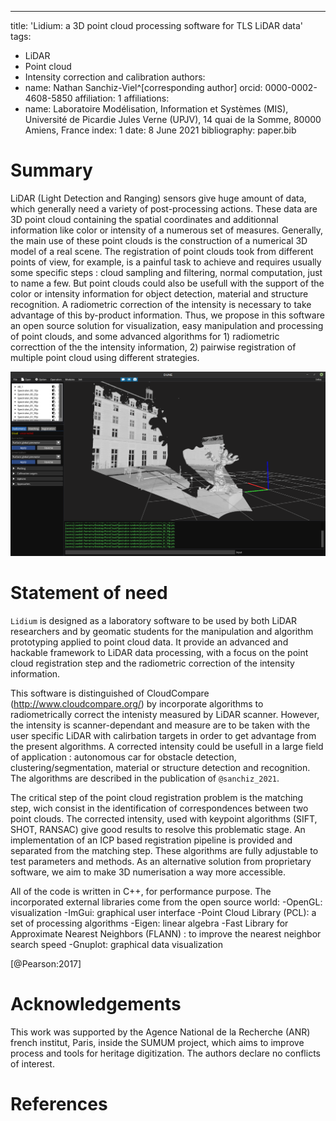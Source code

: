 ---
title: 'Lidium: a 3D point cloud processing software for TLS LiDAR data'
tags:
  - LiDAR
  - Point cloud
  - Intensity correction and calibration
authors:
  - name: Nathan Sanchiz-Viel^[corresponding author]
    orcid: 0000-0002-4608-5850
    affiliation: 1
affiliations:
 - name: Laboratoire Modélisation, Information et Systèmes (MIS), Université de Picardie Jules Verne (UPJV), 14 quai de la Somme, 80000 Amiens, France
   index: 1
date: 8 June 2021
bibliography: paper.bib


# Summary

LiDAR (Light Detection and Ranging) sensors give huge amount of data, which generally need a variety of post-processing actions. These data are 3D point cloud containing the spatial coordinates and additionnal information like color or intensity of a numerous set of measures. Generally, the main use of these point clouds is the construction of a numerical 3D model of a real scene. The registration of point clouds took from different points of view, for example, is a painful task to achieve and requires usually some specific steps : cloud sampling and filtering, normal computation, just to name a few. But point clouds could also be usefull with the support of the color or intensity information for object detection, material and structure recognition. A radiometric correction of the intensity is necessary to take advantage of this by-product information. Thus, we propose in this software an open source solution for visualization, easy manipulation and processing of point clouds, and some advanced algorithms for 1) radiometric correcttion of the the intensity information, 2) pairwise registration of multiple point cloud using different strategies.

![Point cloud of a sculpture of Niki de Saint Phalle, Angers, France.](image/figure.png)


# Statement of need

`Lidium` is designed as a laboratory software to be used by both LiDAR researchers and by geomatic students for the manipulation and algorithm prototyping applied to point cloud data. It provide an advanced and hackable framework to LiDAR data processing, with a focus on the point cloud registration step and the radiometric correction of the intensity information. 

This software is distinguished of CloudCompare (http://www.cloudcompare.org/) by incorporate algorithms to radiometrically correct the intenisty measured by LiDAR scanner. However, the intensity is scanner-dependant and measure are to be taken with the user specific LiDAR with calirbation targets in order to get advantage from the present algorithms. A corrected intensity could be usefull in a large field of application : autonomous car for obstacle detection, clustering/segmentation, material or structure detection and recognition. The algorithms are described in the publication of `@sanchiz_2021`.

The critical step of the point cloud registration problem is the matching step, wich consist in the identification of correspondences between two point clouds. The corrected intensity, used with keypoint algorithms (SIFT, SHOT, RANSAC) give good results to resolve this problematic stage. An implementation of an ICP based registration pipeline is provided and separated from the matching step. These algorithms are fully adjustable to test parameters and methods. As an alternative solution from proprietary software, we aim to make 3D numerisation a way more accessible.

All of the code is written in C++, for performance purpose. The incorporated external libraries come from the open source world:
-OpenGL: visualization
-ImGui: graphical user interface
-Point Cloud Library (PCL): a set of processing algorithms
-Eigen: linear algebra
-Fast Library for Approximate Nearest Neighbors (FLANN) : to improve the nearest neighbor search speed
-Gnuplot: graphical data visualization

[@Pearson:2017]


# Acknowledgements

This work was supported by the Agence National de la Recherche (ANR) french institut, Paris, inside the SUMUM project, which aims to improve process and tools for heritage digitization. The authors declare no conflicts of interest.


# References
